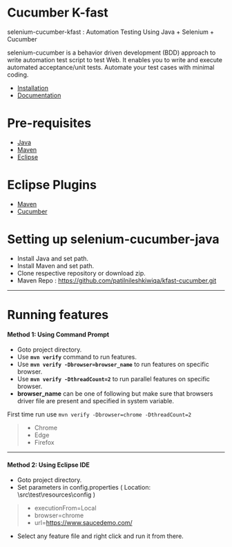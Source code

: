 # Cucumber K-fast 

selenium-cucumber-kfast : Automation Testing Using Java + Selenium + Cucumber

selenium-cucumber is a behavior driven development (BDD) approach to write automation test script to test Web. It enables you to write and execute automated acceptance/unit tests. Automate your test cases with minimal coding.

- [Installation]
- [Documentation]

# Pre-requisites
- [Java](https://java.com/en/download/manual.jsp)
- [Maven](https://maven.apache.org/download.cgi)
- [Eclipse](https://eclipse.org/downloads)

# Eclipse Plugins
 - [Maven](http://download.eclipse.org/technology/m2e/releases/1.4)
 - [Cucumber](http://cucumber.github.io/cucumber-eclipse/update-site/)

# Setting up selenium-cucumber-java
- Install Java and set path.
- Install Maven and set path.
- Clone respective repository or download zip.
 - Maven Repo : https://github.com/patilnileshkiwiqa/kfast-cucumber.git


------------


# Running features

#### Method 1: Using Command Prompt

- Goto project directory.
- Use **`mvn verify`** command to run features.
- Use **`mvn verify -Dbrowser=browser_name`**  to run features on specific browser.
- Use **`mvn verify -DthreadCount=2`**  to run parallel features on specific browser.
- **browser_name** can be one of following but make sure that browsers driver file are present and specified in system variable.

First time run use `mvn verify -Dbrowser=chrome -DthreadCount=2`

> - Chrome
> - Edge
> - Firefox


------------




#### Method 2: Using Eclipse IDE
- Goto project directory.
- Set parameters in config.properties ( Location: \src\test\resources\config )
> - executionFrom=Local
> - browser=chrome
> - url=https://www.saucedemo.com/

- Select any feature file and right click and run it from there.


   [Installation]: <https://cucumber.io/docs/installation/java/>
   [Documentation]: <https://cucumber.io/docs/cucumber/>